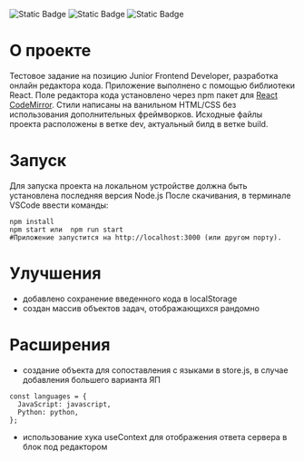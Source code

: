![Static Badge](https://img.shields.io/badge/CSS-3-blue) ![Static Badge](https://img.shields.io/badge/JavaScript-ES6-yellow) ![Static Badge](https://img.shields.io/badge/React-18-blue)

# О проекте
Тестовое задание на позицию Junior Frontend Developer, разработка онлайн редактора кода.
Приложение выполнено с помощью библиотеки React. Поле редактора кода установлено через npm пакет для  [React CodeMirror](https://uiwjs.github.io/react-codemirror/). 
Стили написаны на ванильном HTML/CSS без использования дополнительных фреймворков.
Исходные файлы проекта расположены в ветке dev, актуальный билд в ветке build.

# Запуск
Для запуска проекта на локальном устройстве должна быть установлена последняя версия Node.js
После скачивания, в терминале VSCode ввести команды:
```
npm install
npm start или  npm run start
#Приложение запустится на http://localhost:3000 (или другом порту). 
```


# Улучшения
- добавлено сохранение введенного кода в localStorage
- создан массив объектов задач, отображающихся рандомно

# Расширения
- создание объекта для сопоставления с языками в store.js, в случае добавления большего варианта ЯП
```
const languages = {
  JavaScript: javascript,
  Python: python,
};
```
- использование хука useContext для отображения ответа сервера в блок под редактором


